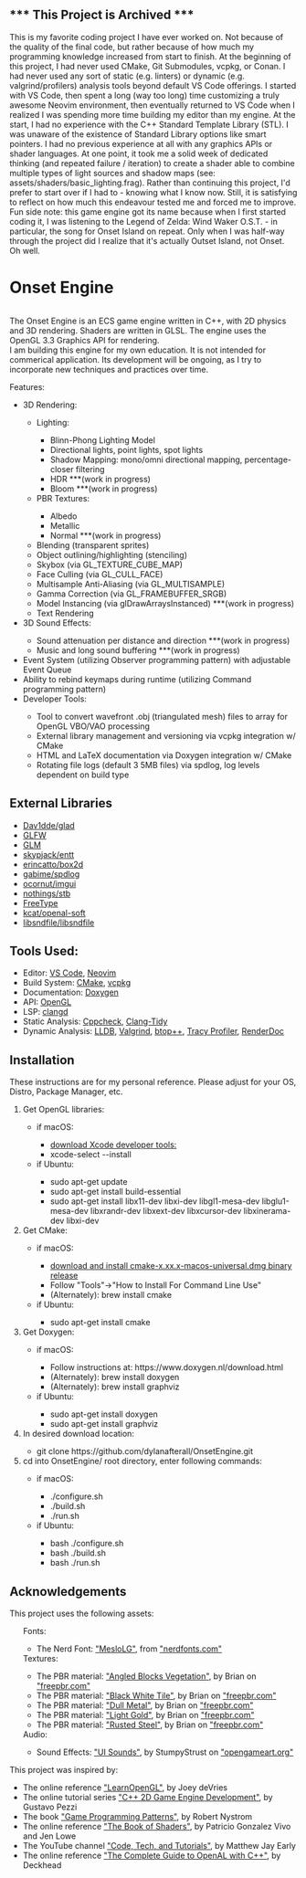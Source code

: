 ## \*** This Project is Archived \***

<p>This is my favorite coding project I have ever worked on. Not because of the quality of the final code, but rather because of how much my programming knowledge increased from start to finish. At the beginning of this project, I had never used CMake, Git Submodules, vcpkg, or Conan. I had never used any sort of static (e.g. linters) or dynamic (e.g. valgrind/profilers) analysis tools beyond default VS Code offerings. I started with VS Code, then spent a long (way too long) time customizing a truly awesome Neovim environment, then eventually returned to VS Code when I realized I was spending more time building my editor than my engine. At the start, I had no experience with the C++ Standard Template Library (STL). I was unaware of the existence of Standard Library options like smart pointers. I had no previous experience at all with any graphics APIs or shader languages. At one point, it took me a solid week of dedicated thinking (and repeated failure / iteration) to create a shader able to combine multiple types of light sources and shadow maps (see: assets/shaders/basic_lighting.frag). Rather than continuing this project, I'd prefer to start over if I had to - knowing what I know now. Still, it is satisfying to reflect on how much this endeavour tested me and forced me to improve. 
<br>Fun side note: this game engine got its name because when I first started coding it, I was listening to the Legend of Zelda: Wind Waker O.S.T. - in particular, the song for Onset Island on repeat. Only when I was half-way through the project did I realize that it's 
actually Outset Island, not Onset. Oh well.</br></p>

# Onset Engine

![]()

<p>The Onset Engine is an ECS game engine written in C++, with 2D physics and 3D rendering. Shaders are written in GLSL. 
The engine uses the OpenGL 3.3 Graphics API for rendering. <br>
I am building this engine for my own education. It is not intended for 
commerical application. Its development will be ongoing, as I try to incorporate 
new techniques and practices over time. 
</p>

<p>Features:
<ul>
    <li>3D Rendering: </li>
        <ul>
            <li>Lighting: </li>
            <ul>
                <li>Blinn-Phong Lighting Model </li>
                <li>Directional lights, point lights, spot lights </li>
                <li>Shadow Mapping: mono/omni directional mapping, percentage-closer filtering </li>
                <li>HDR ***(work in progress) </li>
                <li>Bloom ***(work in progress) </li>
            </ul>
            <li>PBR Textures: </li>
                <ul>
                    <li>Albedo </li>
                    <li>Metallic </li>
                    <li>Normal ***(work in progress)</li>
                </ul>
            <li>Blending (transparent sprites) </li>
            <li>Object outlining/highlighting (stenciling) </li>
            <li>Skybox (via GL_TEXTURE_CUBE_MAP) </li>
            <li>Face Culling (via GL_CULL_FACE) </li>
            <li>Multisample Anti-Aliasing (via GL_MULTISAMPLE) </li>
            <li>Gamma Correction (via GL_FRAMEBUFFER_SRGB) </li>
            <li>Model Instancing (via glDrawArraysInstanced) ***(work in progress) </li>
            <li>Text Rendering </li>
        </ul>
    <li>3D Sound Effects: </li>
        <ul>
            <li>Sound attenuation per distance and direction ***(work in progress) </li>
            <li>Music and long sound buffering ***(work in progress) </li>
        </ul>
    <li>Event System (utilizing Observer programming pattern) with adjustable Event Queue </li>
    <li>Ability to rebind keymaps during runtime (utilizing Command programming pattern) </li>
    <li>Developer Tools: </li>
    <ul>    
        <li>Tool to convert wavefront .obj (triangulated mesh) files to array for OpenGL VBO/VAO processing </li>
        <li>External library management and versioning via vcpkg integration w/ CMake </li>
        <li>HTML and LaTeX documentation via Doxygen integration w/ CMake </li>
        <li>Rotating file logs (default 3 5MB files) via spdlog, log levels dependent on build type </li>
    </ul>
</ul>
</p>

## External Libraries

<p>
<ul>
    <li><a href="https://github.com/Dav1dde/glad">Dav1dde/glad</a> </li>
    <li><a href="https://www.glfw.org/">GLFW</a> </li>
    <li><a href="https://www.opengl.org/sdk/libs/GLM/">GLM</a> </li>
    <li><a href="https://github.com/skypjack/entt">skypjack/entt</a> </li>
    <li><a href="https://box2d.org/">erincatto/box2d</a> </li>
    <li><a href="https://github.com/gabime/spdlog">gabime/spdlog</a> </li>
    <li><a href="https://github.com/ocornut/imgui">ocornut/imgui</a> </li>
    <li><a href="https://github.com/nothings/stb">nothings/stb</a> </li>
    <li><a href="https://freetype.org/">FreeType</a> </li>
    <li><a href="https://github.com/kcat/openal-soft">kcat/openal-soft</a> </li>
    <li><a href="https://github.com/libsndfile/libsndfile">libsndfile/libsndfile</a> </li>
</ul>
</p>

## Tools Used:

<p>
<ul>
    <li>Editor: <a href="https://code.visualstudio.com/">VS Code</a>, <a href="https://github.com/neovim/neovim">Neovim</a> </li>
    <li>Build System: <a href="https://cmake.org/">CMake</a>, <a href="https://vcpkg.io/en/index.html">vcpkg</a> </li>
    <li>Documentation: <a href="https://www.doxygen.nl/">Doxygen</a> </li>
    <li>API: <a href="https://www.opengl.org/">OpenGL</a> </li>
    <li>LSP: <a href="https://clangd.llvm.org/">clangd</a> </li>
    <li>Static Analysis: <a href="http://cppcheck.net/">Cppcheck</a>, <a href="https://clang.llvm.org/extra/clang-tidy/">Clang-Tidy</a> </li>
    <li>Dynamic Analysis: <a href="https://lldb.llvm.org/">LLDB</a>, <a href="https://valgrind.org/">Valgrind</a>, <a href="https://github.com/aristocratos/btop">btop++</a>, <a href="https://github.com/wolfpld/tracy">Tracy Profiler</a>, <a href="https://renderdoc.org/">RenderDoc</a> </li>
</ul>
</p>

## Installation

<p>These instructions are for my personal reference. Please adjust for your OS, Distro, Package Manager, etc.

<ol>
    <li>Get OpenGL libraries: </li>
        <ul>
            <li>if macOS: </li>
                <ul>
                    <li><a href="https://developer.apple.com/xcode/">download Xcode developer tools:</a> </li>
                    <li>xcode-select --install </li>
                </ul>
            <li>if Ubuntu: </li>
                <ul>
                    <li>sudo apt-get update </li>
                    <li>sudo apt-get install build-essential </li>
                    <li>sudo apt-get install libx11-dev libxi-dev libgl1-mesa-dev libglu1-mesa-dev libxrandr-dev libxext-dev libxcursor-dev libxinerama-dev libxi-dev </li>
                </ul>
        </ul> 
    <li>Get CMake: </li>
        <ul>
            <li>if macOS: </li>
                <ul>
                    <li><a href="https://cmake.org/download/">download and install cmake-x.xx.x-macos-universal.dmg binary release</a> </li>
                    <li>Follow "Tools"->"How to Install For Command Line Use" </li>
                    <li>(Alternately): brew install cmake </li>
                </ul>
            <li>if Ubuntu: </li>
                <ul>
                    <li>sudo apt-get install cmake </li>
                </ul>
        </ul>
    <li>Get Doxygen: </li>
        <ul>
            <li>if macOS: </li>
                <ul>
                    <li>Follow instructions at: https://www.doxygen.nl/download.html </li>
                    <li>(Alternately): brew install doxygen </li>
                    <li>(Alternately): brew install graphviz </li>
                </ul>
            <li>if Ubuntu: </li>
                <ul>
                    <li>sudo apt-get install doxygen </li>
                    <li>sudo apt-get install graphviz </li>
                </ul>
        </ul>
    <li>In desired download location: </li>
        <ul>
            <li>git clone https://github.com/dylanafterall/OnsetEngine.git </li>
        </ul>
    <li>cd into OnsetEngine/ root directory, enter following commands: </li>
        <ul>
            <li>if macOS: </li>
                <ul>
                    <li>./configure.sh </li>
                    <li>./build.sh </li>
                    <li>./run.sh </li>
                </ul>
            <li>if Ubuntu: </li>
                <ul>
                    <li>bash ./configure.sh </li>
                    <li>bash ./build.sh </li>
                    <li>bash ./run.sh </li>
                </ul>
        </ul>
</ol>
</p>

## Acknowledgements

<p>This project uses the following assets:<br>
<ul>
    Fonts:
    <ul>
        <li>The Nerd Font: <a href="https://www.nerdfonts.com/font-downloads">"MesloLG"</a>, from <a href="https://nerdfonts.com/">"nerdfonts.com"</a> </li>
    </ul>
    Textures:
    <ul>
        <li>The PBR material: <a href="https://freepbr.com/materials/angled-blocks-vegetation/">"Angled Blocks Vegetation"</a>, by Brian on <a href="https://freepbr.com/">"freepbr.com"</a> </li>
        <li>The PBR material: <a href="https://freepbr.com/materials/black-white-tile-pbr/">"Black White Tile"</a>, by Brian on <a href="https://freepbr.com/">"freepbr.com"</a> </li>
        <li>The PBR material: <a href="https://freepbr.com/materials/dull-metal/">"Dull Metal"</a>, by Brian on <a href="https://freepbr.com/">"freepbr.com"</a> </li>
        <li>The PBR material: <a href="https://freepbr.com/materials/light-gold-pbr-metal-material/">"Light Gold"</a>, by Brian on <a href="https://freepbr.com/">"freepbr.com"</a> </li>
        <li>The PBR material: <a href="https://freepbr.com/materials/rusted-steel/">"Rusted Steel"</a>, by Brian on <a href="https://freepbr.com/">"freepbr.com"</a> </li>
    </ul>
    Audio:
    <ul>
        <li>Sound Effects: <a href="https://opengameart.org/content/ui-sounds">"UI Sounds"</a>, by StumpyStrust on <a href="https://opengameart.org/">"opengameart.org"</a> </li>
    </ul>
</ul>
</p>

<p>This project was inspired by:<br>
<ul> 
    <li>The online reference <a href="https://learnopengl.com/">"LearnOpenGL"</a>, by Joey deVries </li>
    <li>The online tutorial series <a href="https://pikuma.com/courses">"C++ 2D Game Engine Development"</a>, by Gustavo
    Pezzi </li>
    <li>The book <a href="https://gameprogrammingpatterns.com/">"Game Programming Patterns"</a>, by Robert Nystrom </li>
    <li>The online reference <a href="https://thebookofshaders.com/">"The Book of Shaders"</a>, by Patricio Gonzalez Vivo and Jen Lowe </li>
    <li>The YouTube channel <a href="https://www.youtube.com/@CodeTechandTutorials/videos">"Code, Tech, and Tutorials"</a>, by Matthew Jay Early </li>
    <li>The online reference <a href="https://indiegamedev.net/2020/02/15/the-complete-guide-to-openal-with-c-part-1-playing-a-sound/">"The Complete Guide to OpenAL with C++"</a>, by Deckhead
</ul>
</p>
